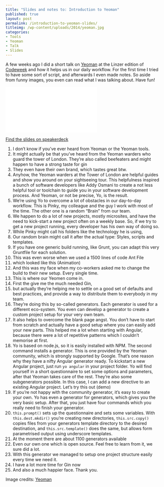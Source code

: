 ```yaml
---
title: "Slides and notes to: Introduction to Yeoman"
published: true
layout: post
permalink: /introduction-to-yeoman-slides/
titleimg: /wp-content/uploads/2014/yeoman.jpg
categories:
- Tools
- Yeoman
- Talk
- Slides
---
```


A few weeks ago I did a short talk on [Yeoman](http://yeoman.io) at the Linzer edition of [Codeweek](http://codeweek.eu) and how it helps us in our daily workflow. For the first time I tried to have some sort of script, and afterwards I even made notes. So aside from funny images, you even can read what I was talking about. Have fun!

<div class="aspect ratio-4-to-3">
	<iframe class="speakerdeck-iframe" frameborder="0" src="//speakerdeck.com/player/35abc1f061d00132d663726ecad34358?" allowfullscreen="true" mozallowfullscreen="true" webkitallowfullscreen="true"></iframe>
</div>

[Find the slides on speakerdeck](https://speakerdeck.com/ddprrt/a-short-introduction-to-yeoman)

1. I don’t know if you’ve ever heard from Yeoman or the Yeoman tools.
2. It might actually be that you’ve heard from the Yeoman warders who guard the tower of London. They’re also called beefeaters and might happen to have a strong taste for gin
3. They even have their own brand, which tastes great btw.
4. Anyhow, the Yeoman warders at the Tower of London are helpful guides and show you around on your sightseeing tour. This helpfulness inspired a bunch of software developers like Addy Osmani to create a not less helpful tool or toolchain to guide you in your software development process. And Yeoman, or not be precise, Yo, is the result.
5. We’re using Yo to overcome a lot of obstacles in our day-to-day workflow. This is Pinky, my colleague and the guy I work with most of the time. The other one is a random “Brain” from our team. 
6. We happen to do a lot of new projects, mostly microsites, and have the need to kick-start a new project often on a weekly base. So, if we try to get a new project running, every developer has his own way of doing so.
7. While Pinky might call his folders like the technology he is using,
8. Our random brain might call it after the actual type: Styles, scripts and templates.
9. If you have one generic build running, like Grunt, you can adapt this very Gruntfile for each solution.
10. This was even worse when we used a 1500 lines of code Ant File
11. which looked like this (Animation)
12. And this was my face when my co-workers asked me to change the build to their new setup. Every single time.
13. This is where our Yeomen come in. 
14. First the give me the much needed Gin,
15. but actually they’re helping me to settle on a good set of defaults and best practices, and provide a way to distribute them to everybody in my team.
16. They’re doing this by so-called generators. Each generator is used for a different eco-system. You even can develop a generator to create a custom project setup for your very own team.
17. It also helps to overcome the blank page angst. You don’t have to start from scratch and actually have a good setup where you can easily add your new parts. This helped me a lot when starting with Angular, because there were a lot of repetitive patterns which I couldn’t memorise at first.
18. Yo is based on node.js, so it is easily installed with NPM. The second command installs a generator. This is one provided by the Yeoman community, which is strongly supported by Google. That’s one reason why they have a nifty Angular generator ready. To kickstart a new Angular project, just run `yo angular` in your project folder. Yo will find yourself in a short questionnaire to set some options and parameters, after that Yeoman takes care of the rest. They’re also some subgenerators possible. In this case, I can add a new directive to an existing Angular project. Let’s try this out (demo)
19. If you’re not happy with the community generator, it’s easy to create your own. Yo has even a generator for generators, which gives you the very basic setup. After that, you just have four commands which you really need to finish your generator.
20. `this.prompt()` sets up the questionnaire and sets some variables. With `this.dest.mkdir()` you’re creating new directories, `this.src.copy()` copies files from your generators template directory to the desired destination, and `this.src.template()` does the same, but allows form parametrised output using underscore templates.
21. At the moment there are about 1100 generators available
22. Even our own one which is open source. Feel free to learn from it, we sure did a lot.
23. With this generator we managed to setup one project structure easily every time we need it.
24. I have a lot more time for Gin now
25. And also a much happier face. Thank you.

Image credits: [Yeoman](http://www.yeoman.io)
